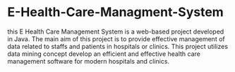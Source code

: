 # E-Health-Care-Managment-System
 this E Health Care Management System is a web-based project developed in Java. The main aim of this project is to provide effective management of data related to staffs and patients in hospitals or clinics. This project utilizes data mining concept develop an efficient and effective health care management software for modern hospitals and clinics.
